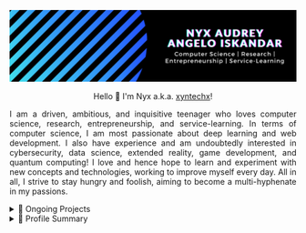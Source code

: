 <p align="center">
  <a href="https://xyntechx.com/">
    <img src="https://github.com/xyntechx/xyntechx/blob/master/nyx-intro.png" alt="Nyx Banner" width="600"/>
  </a>
</p>

<p align="center">Hello 👋 I'm Nyx a.k.a. <a href="https://xyntechx.com/">xyntechx</a>!</p>

<p align="justify">
I am a driven, ambitious, and inquisitive teenager who loves computer science, research, entrepreneurship, and service-learning. In terms of computer science, I am most passionate about deep learning and web development. I also have experience and am undoubtedly interested in cybersecurity, data science, extended reality, game development, and quantum computing! I love and hence hope to learn and experiment with new concepts and technologies, working to improve myself every day. All in all, I strive to stay hungry and foolish, aiming to become a multi-hyphenate in my passions.
</p>

<details>
  <summary>🚀 Ongoing Projects</summary>
  
  <p align="center">
  <a href="https://github.com/xyntechx/NexLiber">
    <img src="https://github-readme-stats.vercel.app/api/pin/?username=xyntechx&repo=NexLiber&theme=vision-friendly-dark" alt="NexLiber Card" width="300"/>
  </a>
  <br/>
  <a href="https://github.com/xyntechx/TEDxRI">
    <img src="https://github-readme-stats.vercel.app/api/pin/?username=xyntechx&repo=TEDxRI&theme=vision-friendly-dark" alt="TEDxRI Card" width="300"/>
  </a>
</p>
</details>

<details>
  <summary>🔖 Profile Summary</summary>
  
  <p align="center">
  <a href="https://github.com/xyntechx">
    <img src="https://github-readme-stats.vercel.app/api/?username=xyntechx&show_icons=true&include_all_commits=true&theme=vision-friendly-dark" alt="Profile Card" width="300"/>
  </a>
  <br/>
  <a href="https://github.com/xyntechx">
    <img src="https://github-readme-streak-stats.herokuapp.com?user=xyntechx&theme=vision-friendly-dark&stroke=5CB8DD&ring=5CB8DD" alt="Streaks Card" width="300"/>
  </a>
  <br/>
  <a href="https://github.com/xyntechx">
    <img src="https://github-readme-stats.vercel.app/api/top-langs/?username=xyntechx&hide=ShaderLab,HLSL&langs_count=10&layout=compact&theme=vision-friendly-dark" alt="Languages Card" width="300"/>
  </a>
</p>
</details>
